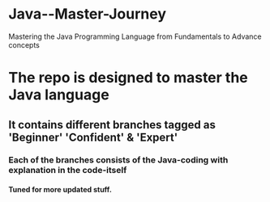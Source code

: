 # Java--Master-Journey
Mastering the Java Programming Language from Fundamentals to Advance concepts 

# The repo is designed to master the Java language 
## It contains different branches tagged as 'Beginner' 'Confident' & 'Expert'

### Each of the branches consists of the Java-coding with explanation in the code-itself


#### Tuned for more updated stuff.